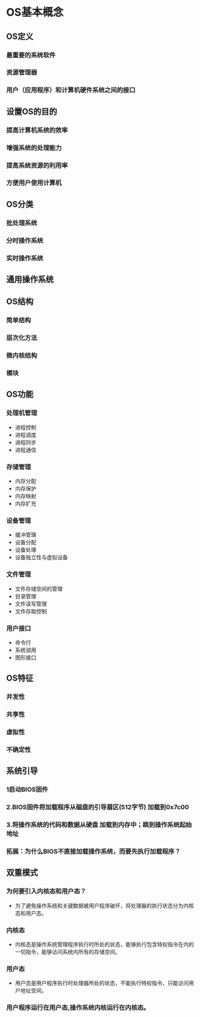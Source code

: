 # OS基本概念

## OS定义

### 最重要的系统软件

### 资源管理器

### 用户（应用程序）和计算机硬件系统之间的接口

## 设置OS的目的

### 提高计算机系统的效率

### 增强系统的处理能力

### 提高系统资源的利用率

### 方便用户使用计算机

## OS分类

### 批处理系统

### 分时操作系统

### 实时操作系统

## 通用操作系统

## OS结构

### 简单结构

### 层次化方法

### 微内核结构

### 模块

## OS功能

### 处理机管理

- 进程控制
- 进程调度
- 进程同步
- 进程通信

### 存储管理

- 内存分配
- 内存保护
- 内存映射
- 内存扩充

### 设备管理

- 缓冲管理
- 设备分配
- 设备处理
- 设备独立性与虚拟设备

### 文件管理

- 文件存储空间的管理
- 目录管理
- 文件读写管理
- 文件存取控制

### 用户接口

- 命令行
- 系统调用
- 图形接口

## OS特征

### 并发性

### 共享性

### 虚拟性

### 不确定性

## 系统引导

### 1启动BIOS固件

### 2.BIOS固件将加载程序从磁盘的引导扇区(512字节) 加载到0x7c00

### 3.将操作系统的代码和数据从硬盘 加载到内存中；跳到操作系统起始地址

### 拓展：为什么BIOS不直接加载操作系统，而要先执行加载程序？

## 双重模式

### 为何要引入内核态和用户态？

- 为了避免操作系统和关键数据被用户程序破坏，将处理器的执行状态分为内核态和用户态。

### 内核态

- 内核态是操作系统管理程序执行时所处的状态，能够执行包含特权指令在内的一切指令，能够访问系统内所有的存储空间。

### 用户态

- 用户态是用户程序执行时处理器所处的状态，不能执行特权指令，只能访问用户地址空间。

### 用户程序运行在用户态,操作系统内核运行在内核态。


